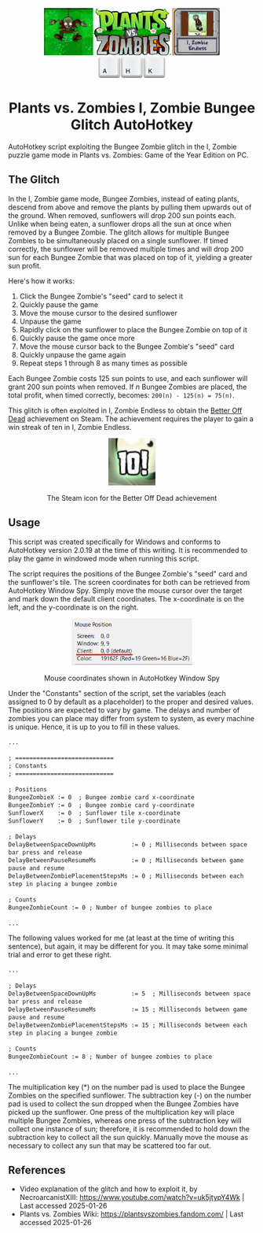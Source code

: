 <div width="fit-content" style="display: flex; justify-content: center" align="center">
    <img src="./assets/bungee-zombie.jpg" style="height: 10vw;" alt="Bungee Zombie"/>
    <img src="./assets/pvz.png" style="height: 10vw;" alt="Plants vs. Zombies"/>
    <img src="./assets/izombie-endless-icon.jpg" style="height: 10vw;" alt="I, Zombie Endless"/>
</div>
<div align="center">
    <img src="./assets/ahk.png" style="height: 5vw;" alt="AutoHotkey"/>
    <h1>Plants vs. Zombies I, Zombie Bungee Glitch AutoHotkey</h1>
</div>

AutoHotkey script exploiting the Bungee Zombie glitch in the I, Zombie puzzle game mode in Plants vs. Zombies: Game of the Year Edition on PC.

## The Glitch

In the I, Zombie game mode, Bungee Zombies, instead of eating plants, descend from above and remove the plants by pulling them upwards out of the ground. When removed, sunflowers will drop 200 sun points each. Unlike when being eaten, a sunflower drops all the sun at once when removed by a Bungee Zombie. The glitch allows for multiple Bungee Zombies to be simultaneously placed on a single sunflower. If timed correctly, the sunflower will be removed multiple times and will drop 200 sun for each Bungee Zombie that was placed on top of it, yielding a greater sun profit.

Here's how it works:
1. Click the Bungee Zombie's "seed" card to select it
2. Quickly pause the game
3. Move the mouse cursor to the desired sunflower
4. Unpause the game
5. Rapidly click on the sunflower to place the Bungee Zombie on top of it
6. Quickly pause the game once more
7. Move the mouse cursor back to the Bungee Zombie's "seed" card
8. Quickly unpause the game again
9. Repeat steps 1 through 8 as many times as possible

Each Bungee Zombie costs 125 sun points to use, and each sunflower will grant 200 sun points when removed. If *n* Bungee Zombies are placed, the total profit, when timed correctly, becomes: `200(n) - 125(n) = 75(n)`.

This glitch is often exploited in I, Zombie Endless to obtain the [Better Off Dead](https://plantsvszombies.fandom.com/wiki/Better_Off_Dead) achievement on Steam. The achievement requires the player to gain a win streak of ten in I, Zombie Endless.

<div align="center">
    <img src="./assets/better-off-dead.jpg" style="height: 10vw;" alt="AutoHotkey"/>
    <p>The Steam icon for the Better Off Dead achievement</p>
</div>

## Usage

This script was created specifically for Windows and conforms to AutoHotkey version 2.0.19 at the time of this writing. It is recommended to play the game in windowed mode when running this script.

The script requires the positions of the Bungee Zombie's "seed" card and the sunflower's tile. The screen coordinates for both can be retrieved from AutoHotkey Window Spy. Simply move the mouse cursor over the target and mark down the default client coordinates. The x-coordinate is on the left, and the y-coordinate is on the right.

<div align="center">
    <img src="./assets/ahk-window-spy.png" style="height: 10vw;" alt="Window Spy"/>
    <p>Mouse coordinates shown in AutoHotkey Window Spy</p>
</div>

Under the "Constants" section of the script, set the variables (each assigned to 0 by default as a placeholder) to the proper and desired values. The positions are expected to vary by game. The delays and number of zombies you can place may differ from system to system, as every machine is unique. Hence, it is up to you to fill in these values. 
```
...

; ============================
; Constants
; ============================

; Positions
BungeeZombieX := 0  ; Bungee zombie card x-coordinate
BungeeZombieY := 0  ; Bungee zombie card y-coordinate
SunflowerX    := 0  ; Sunflower tile x-coordinate
SunflowerY    := 0  ; Sunflower tile y-coordinate

; Delays
DelayBetweenSpaceDownUpMs          := 0 ; Milliseconds between space bar press and release
DelayBetweenPauseResumeMs          := 0 ; Milliseconds between game pause and resume
DelayBetweenZombiePlacementStepsMs := 0 ; Milliseconds between each step in placing a bungee zombie

; Counts
BungeeZombieCount := 0 ; Number of bungee zombies to place

...
```

The following values worked for me (at least at the time of writing this sentence), but again, it may be different for you. It may take some minimal trial and error to get these right.
```
...

; Delays
DelayBetweenSpaceDownUpMs          := 5  ; Milliseconds between space bar press and release
DelayBetweenPauseResumeMs          := 15 ; Milliseconds between game pause and resume
DelayBetweenZombiePlacementStepsMs := 15 ; Milliseconds between each step in placing a bungee zombie

; Counts
BungeeZombieCount := 8 ; Number of bungee zombies to place

...
```

The multiplication key (*) on the number pad is used to place the Bungee Zombies on the specified sunflower. The subtraction key (-) on the number pad is used to collect the sun dropped when the Bungee Zombies have picked up the sunflower. One press of the multiplication key will place multiple Bungee Zombies, whereas one press of the subtraction key will collect one instance of sun; therefore, it is recommended to hold down the subtraction key to collect all the sun quickly. Manually move the mouse as necessary to collect any sun that may be scattered too far out.

## References

- Video explanation of the glitch and how to exploit it, by NecroarcanistXIII: https://www.youtube.com/watch?v=uk5jtypY4Wk | Last accessed 2025-01-26
- Plants vs. Zombies Wiki: https://plantsvszombies.fandom.com/ | Last accessed 2025-01-26
